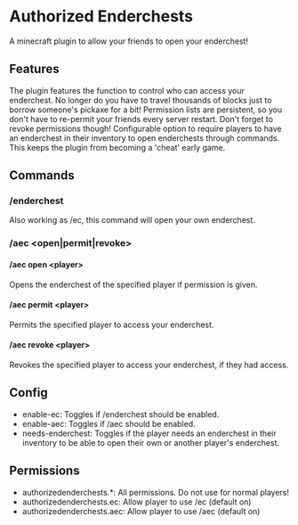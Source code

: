 # Authorized Enderchests
A minecraft plugin to allow your friends to open your enderchest!

## Features
The plugin features the function to control who can access your enderchest. No longer do you have to travel thousands of blocks just to borrow someone's pickaxe for a bit! Permission lists are persistent, so you don't have to re-permit your friends every server restart. Don't forget to revoke permissions though!
Configurable option to require players to have an enderchest in their inventory to open enderchests through commands. This keeps the plugin from becoming a 'cheat' early game.

## Commands
### /enderchest
Also working as /ec, this command will open your own enderchest.
### /aec <open|permit|revoke> <player>
#### /aec open \<player>
Opens the enderchest of the specified player if permission is given.
#### /aec permit \<player>
Permits the specified player to access your enderchest.
#### /aec revoke \<player>
Revokes the specified player to access your enderchest, if they had access.

## Config
- enable-ec: Toggles if /enderchest should be enabled.
- enable-aec: Toggles if /aec should be enabled.
- needs-enderchest: Toggles if the player needs an enderchest in their inventory to be able to open their own or another player's enderchest.

## Permissions
- authorizedenderchests.*: All permissions. Do not use for normal players!
- authorizedenderchests.ec: Allow player to use /ec (default on)
- authorizedenderchests.aec: Allow player to use /aec (default on)
